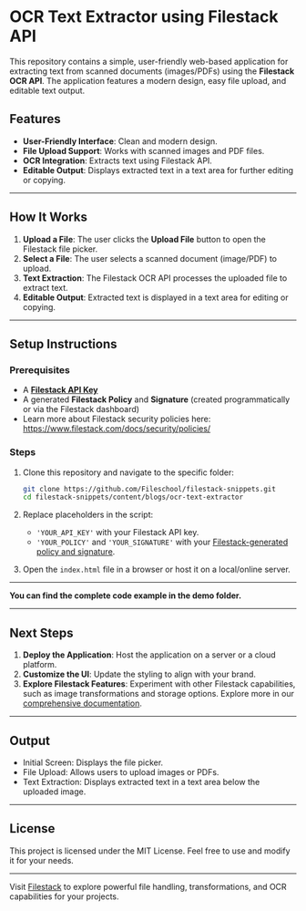 # OCR Text Extractor using Filestack API

This repository contains a simple, user-friendly web-based application for extracting text from scanned documents (images/PDFs) using the **Filestack OCR API**. The application features a modern design, easy file upload, and editable text output.

## Features

- **User-Friendly Interface**: Clean and modern design.
- **File Upload Support**: Works with scanned images and PDF files.
- **OCR Integration**: Extracts text using Filestack API.
- **Editable Output**: Displays extracted text in a text area for further editing or copying.

---

## How It Works

1. **Upload a File**: The user clicks the **Upload File** button to open the Filestack file picker.
2. **Select a File**: The user selects a scanned document (image/PDF) to upload.
3. **Text Extraction**: The Filestack OCR API processes the uploaded file to extract text.
4. **Editable Output**: Extracted text is displayed in a text area for editing or copying.

---

## Setup Instructions

### Prerequisites

- A [**Filestack API Key**](https://www.filestack.com/signup-free/)
- A generated **Filestack Policy** and **Signature** (created programmatically or via the Filestack dashboard)
- Learn more about Filestack security policies here: https://www.filestack.com/docs/security/policies/

### Steps

1. Clone this repository and navigate to the specific folder:
    ```bash
    git clone https://github.com/Fileschool/filestack-snippets.git
    cd filestack-snippets/content/blogs/ocr-text-extractor
    ```

2. Replace placeholders in the script:
    - `'YOUR_API_KEY'` with your Filestack API key.
    - `'YOUR_POLICY'` and `'YOUR_SIGNATURE'` with your [Filestack-generated policy and signature](https://www.filestack.com/docs/security/policies/).

3. Open the `index.html` file in a browser or host it on a local/online server.

---

**You can find the complete code example in the demo folder.**

---

## Next Steps

1. **Deploy the Application**: Host the application on a server or a cloud platform.
2. **Customize the UI**: Update the styling to align with your brand.
3. **Explore Filestack Features**: Experiment with other Filestack capabilities, such as image transformations and storage options. Explore more in our [comprehensive documentation](https://www.filestack.com/docs/).

---

## Output

- Initial Screen: Displays the file picker.
- File Upload: Allows users to upload images or PDFs.
- Text Extraction: Displays extracted text in a text area below the uploaded image.

---

## License

This project is licensed under the MIT License. Feel free to use and modify it for your needs.

---
Visit [Filestack](https://www.filestack.com/) to explore powerful file handling, transformations, and OCR capabilities for your projects.
